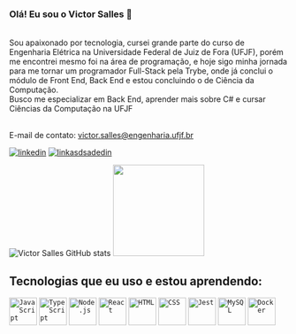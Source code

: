 ### Olá! Eu sou o Victor Salles 👋

<br/>
Sou apaixonado por tecnologia, cursei grande parte do curso de Engenharia Elétrica na Universidade Federal de Juiz de Fora (UFJF), porém me encontrei mesmo foi na área de programação, e hoje sigo minha jornada para me tornar um programador Full-Stack pela Trybe, onde já conclui o módulo de Front End, Back End e estou concluindo o de Ciência da Computação.
<br/>
Busco me especializar em Back End, aprender mais sobre C# e cursar Ciências da Computação na UFJF
<br/>
<br/>

E-mail de contato: victor.salles@engenharia.ufjf.br


[![linkedin](https://img.shields.io/badge/LinkedIn-0077B5?style=for-the-badge&logo=linkedin&logoColor=white)](https://www.linkedin.com/in/victor-s-salles/)
[![linkasdsadedin](https://img.shields.io/website-up-down-green-red/http/modddasdip.rg.svg)](https://victor-s-salles.github.io/)

![Victor Salles GitHub stats](https://github-readme-stats.vercel.app/api?username=victor-s-salles&show_icons=true&theme=dracula)
 <a href='https://github.com/victor-s-salles'>
    <img  height='165em' src='https://github-readme-stats.vercel.app/api/top-langs/?username=victor-s-salles&layout=compact&theme=dark&show_icons=true&count_private=true&icon_color=ffcc5b'>
  </a>
## Tecnologias que eu uso e estou aprendendo:

<div >
	<code><img height="50" src="https://user-images.githubusercontent.com/25181517/117447155-6a868a00-af3d-11eb-9cfe-245df15c9f3f.png" alt="JavaScript" title="JavaScript" /></code>
	<code><img height="50" src="https://user-images.githubusercontent.com/25181517/183890598-19a0ac2d-e88a-4005-a8df-1ee36782fde1.png" alt="TypeScript" title="TypeScript" /></code>
	<code><img height="50" src="https://user-images.githubusercontent.com/25181517/183568594-85e280a7-0d7e-4d1a-9028-c8c2209e073c.png" alt="Node.js" title="Node.js" /></code>
	<code><img height="50" src="https://user-images.githubusercontent.com/25181517/183897015-94a058a6-b86e-4e42-a37f-bf92061753e5.png" alt="React" title="React" /></code>
	<code><img height="50" src="https://user-images.githubusercontent.com/25181517/192158954-f88b5814-d510-4564-b285-dff7d6400dad.png" alt="HTML" title="HTML" /></code>
	<code><img height="50" src="https://user-images.githubusercontent.com/25181517/183898674-75a4a1b1-f960-4ea9-abcb-637170a00a75.png" alt="CSS" title="CSS" /></code>
	<code><img height="50" src="https://user-images.githubusercontent.com/25181517/187955005-f4ca6f1a-e727-497b-b81b-93fb9726268e.png" alt="Jest" title="Jest" /></code>
	<code><img height="50" src="https://user-images.githubusercontent.com/25181517/183896128-ec99105a-ec1a-4d85-b08b-1aa1620b2046.png" alt="MySQL" title="MySQL" /></code>
	<code><img height="50" src="https://user-images.githubusercontent.com/25181517/117207330-263ba280-adf4-11eb-9b97-0ac5b40bc3be.png" alt="Docker" title="Docker" /></code>
</div>
<br/>
